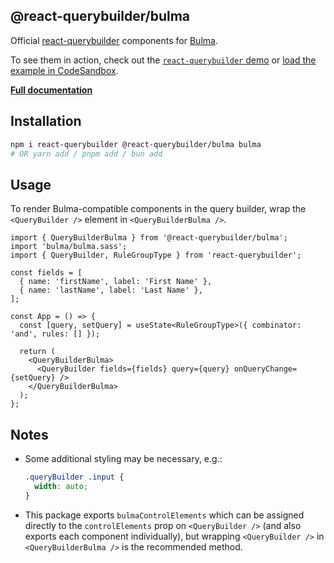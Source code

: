 ## @react-querybuilder/bulma

Official [react-querybuilder](https://npmjs.com/package/react-querybuilder) components for [Bulma](https://bulma.io/).

To see them in action, check out the [`react-querybuilder` demo](https://react-querybuilder.js.org/demo/bulma) or [load the example in CodeSandbox](https://codesandbox.io/s/github/react-querybuilder/react-querybuilder/tree/main/examples/bulma).

**[Full documentation](https://react-querybuilder.js.org/)**

## Installation

```bash
npm i react-querybuilder @react-querybuilder/bulma bulma
# OR yarn add / pnpm add / bun add
```

## Usage

To render Bulma-compatible components in the query builder, wrap the `<QueryBuilder />` element in `<QueryBuilderBulma />`.

```tsx
import { QueryBuilderBulma } from '@react-querybuilder/bulma';
import 'bulma/bulma.sass';
import { QueryBuilder, RuleGroupType } from 'react-querybuilder';

const fields = [
  { name: 'firstName', label: 'First Name' },
  { name: 'lastName', label: 'Last Name' },
];

const App = () => {
  const [query, setQuery] = useState<RuleGroupType>({ combinator: 'and', rules: [] });

  return (
    <QueryBuilderBulma>
      <QueryBuilder fields={fields} query={query} onQueryChange={setQuery} />
    </QueryBuilderBulma>
  );
};
```

## Notes

- Some additional styling may be necessary, e.g.:

  ```css
  .queryBuilder .input {
    width: auto;
  }
  ```

- This package exports `bulmaControlElements` which can be assigned directly to the `controlElements` prop on `<QueryBuilder />` (and also exports each component individually), but wrapping `<QueryBuilder />` in `<QueryBuilderBulma />` is the recommended method.
